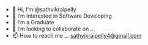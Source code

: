 - 👋 Hi, I’m @sathvikraipelly
- 👀 I’m interested in Software Developing
- 🌱 I’m a Graduate
- 💞️ I’m looking to collaborate on ...
- 📫 How to reach me ... sathvikraipelly4@gmail.com

<!---
sathvikraipelly/sathvikraipelly is a ✨ special ✨ repository because its `README.md` (this file) appears on your GitHub profile.
You can click the Preview link to take a look at your changes.
--->
